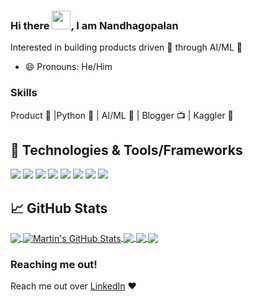 ### Hi there <img src="https://raw.githubusercontent.com/MartinHeinz/MartinHeinz/master/wave.gif" width="30px">, I am Nandhagopalan

Interested in building products driven 🚀 through AI/ML 🤖

- 😄 Pronouns: He/Him

### Skills
Product 🚀 |Python 🐍 | AI/ML 🤖 | Blogger 📺 | Kaggler 🕺

## 🔧 Technologies & Tools/Frameworks
![](https://img.shields.io/badge/OS-Linux-informational?style=flat&logo=linux&logoColor=blue&color=2bbc8a)
![](https://img.shields.io/badge/Code-Python-informational?style=flat&logo=python&logoColor=blue&color=2bbc8a)
![](https://img.shields.io/badge/Code-Jupyter-informational?style=flat&logo=jupyter&logoColor=blue&color=2bbc8a)
![](https://img.shields.io/badge/Code-Scikitlearn-informational?style=flat&logo=scikit-learn&logoColor=blue&color=2bbc8a)
![](https://img.shields.io/badge/Code-Torch-informational?style=flat&logo=pytorch&logoColor=blue&color=2bbc8a)
![](https://img.shields.io/badge/Shell-Bash-informational?style=flat&logo=gnu-bash&logoColor=blue&color=2bbc8a)
![](https://img.shields.io/badge/Tools-PostgreSQL-informational?style=flat&logo=postgresql&logoColor=blue&color=2bbc8a)
![](https://img.shields.io/badge/Tools-Docker-informational?style=flat&logo=docker&logoColor=blue&color=2bbc8a)

## &#x1f4c8; GitHub Stats

<a href="https://github.com/Nandhagopalan/Nandhagopalan">
  <img align="center" src="https://github-readme-stats.vercel.app/api/top-langs/?username=Nandhagopalan&hide=java,html,tex&title_color=ffffff&text_color=c9cacc&icon_color=2bbc8a&bg_color=1d1f21" />
</a>

<a href="https://github.com/Nandhagopalan/Nandhagopalan">
  <img align="center" src="https://github-readme-stats.vercel.app/api?username=Nandhagopalan&show_icons=true&line_height=27&count_private=true&title_color=ffffff&text_color=c9cacc&icon_color=2bbc8a&bg_color=1d1f21" alt="Martin's GitHub Stats" />
</a>

<a href="https://github.com/Nandhagopalan/NLP">
  <img align="center" src="https://github-readme-stats.vercel.app/api/pin/?username=Nandhagopalan&repo=NLP&title_color=ffffff&text_color=c9cacc&icon_color=2bbc8a&bg_color=1d1f21" />
</a>

<a href="https://github.com/Nandhagopalan/Structuring_Projects">
  <img align="center" src="https://github-readme-stats.vercel.app/api/pin/?username=Nandhagopalan&repo=Structuring_Projects&title_color=ffffff&text_color=c9cacc&icon_color=2bbc8a&bg_color=1d1f21" />
</a>

<a href="https://github.com/Nandhagopalan/DeepLearning">
  <img align="center" src="https://github-readme-stats.vercel.app/api/pin/?username=Nandhagopalan&repo=DeepLearning&title_color=ffffff&text_color=c9cacc&icon_color=2bbc8a&bg_color=1d1f21" />
</a> 

### Reaching me out!
Reach me out over [LinkedIn](https://www.linkedin.com/in/nandhu15/) ❤️
